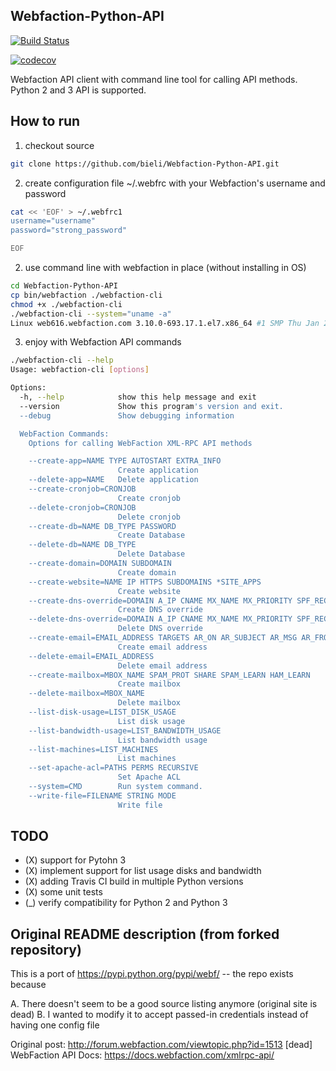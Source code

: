 Webfaction-Python-API 
---------------------

[![Build Status](https://travis-ci.org/bieli/Webfaction-Python-API.svg?branch=master)](http://travis-ci.org/bieli/Webfaction-Python-API)

[![codecov](https://codecov.io/gh/bieli/Webfaction-Python-API/branch/master/graph/badge.svg)](https://codecov.io/gh/bieli/Webfaction-Python-API)


Webfaction API client with command line tool for calling API methods.
Python 2 and 3 API is supported.


How to run
----------
1) checkout source
```bash
git clone https://github.com/bieli/Webfaction-Python-API.git
```

2) create configuration file ~/.webfrc with your Webfaction's username and password
```bash
cat << 'EOF' > ~/.webfrc1
username="username"
password="strong_password"

EOF

```

2) use command line with webfaction in place (without installing in OS)
```bash
cd Webfaction-Python-API
cp bin/webfaction ./webfaction-cli
chmod +x ./webfaction-cli
./webfaction-cli --system="uname -a"
Linux web616.webfaction.com 3.10.0-693.17.1.el7.x86_64 #1 SMP Thu Jan 25 20:13:58 UTC 2018 x86_64 x86_64 x86_64 GNU/Linux

```

3) enjoy with Webfaction API commands
```bash
./webfaction-cli --help
Usage: webfaction-cli [options]

Options:
  -h, --help            show this help message and exit
  --version             Show this program's version and exit.
  --debug               Show debugging information

  WebFaction Commands:
    Options for calling WebFaction XML-RPC API methods

    --create-app=NAME TYPE AUTOSTART EXTRA_INFO
                        Create application
    --delete-app=NAME   Delete application
    --create-cronjob=CRONJOB
                        Create cronjob
    --delete-cronjob=CRONJOB
                        Delete cronjob
    --create-db=NAME DB_TYPE PASSWORD
                        Create Database
    --delete-db=NAME DB_TYPE
                        Delete Database
    --create-domain=DOMAIN SUBDOMAIN
                        Create domain
    --create-website=NAME IP HTTPS SUBDOMAINS *SITE_APPS
                        Create website
    --create-dns-override=DOMAIN A_IP CNAME MX_NAME MX_PRIORITY SPF_RECORD
                        Create DNS override
    --delete-dns-override=DOMAIN A_IP CNAME MX_NAME MX_PRIORITY SPF_RECORD
                        Delete DNS override
    --create-email=EMAIL_ADDRESS TARGETS AR_ON AR_SUBJECT AR_MSG AR_FROM
                        Create email address
    --delete-email=EMAIL_ADDRESS
                        Delete email address
    --create-mailbox=MBOX_NAME SPAM_PROT SHARE SPAM_LEARN HAM_LEARN
                        Create mailbox
    --delete-mailbox=MBOX_NAME
                        Delete mailbox
    --list-disk-usage=LIST_DISK_USAGE
                        List disk usage
    --list-bandwidth-usage=LIST_BANDWIDTH_USAGE
                        List bandwidth usage
    --list-machines=LIST_MACHINES
                        List machines
    --set-apache-acl=PATHS PERMS RECURSIVE
                        Set Apache ACL
    --system=CMD        Run system command.
    --write-file=FILENAME STRING MODE
                        Write file

```



TODO
-----
- (X) support for Pytohn 3
- (X) implement support for list usage disks and bandwidth
- (X) adding Travis CI build in multiple Python versions
- (X) some unit tests
- (_) verify compatibility for Python 2 and Python 3



Original README description (from forked repository)
--------------
This is a port of https://pypi.python.org/pypi/webf/ -- the repo exists because

A. There doesn't seem to be a good source listing anymore (original site is dead)
B. I wanted to modify it to accept passed-in credentials instead of having one config file

Original post: http://forum.webfaction.com/viewtopic.php?id=1513 [dead]
WebFaction API Docs: https://docs.webfaction.com/xmlrpc-api/
